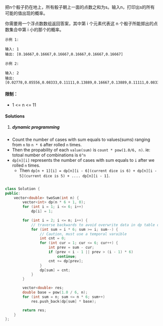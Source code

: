 把n个骰子扔在地上，所有骰子朝上一面的点数之和为s。输入n，打印出s的所有可能的值出现的概率。

 

你需要用一个浮点数数组返回答案，其中第 i 个元素代表这 n 个骰子所能掷出的点数集合中第 i 小的那个的概率。

 

```
示例 1:

输入: 1
输出: [0.16667,0.16667,0.16667,0.16667,0.16667,0.16667]

示例 2:

输入: 2
输出: [0.02778,0.05556,0.08333,0.11111,0.13889,0.16667,0.13889,0.11111,0.08333,0.05556,0.02778]
```

 

#### 限制：

- 1 <= n <= 11


#### Solutions

1. ##### dynamic programming

- Count the number of cases with sum equals to values(sums) ranging from `n` to `n * 6` after rolled `n` times.
- Then the propability of each `value(sum)` is `count * pow(1.0/6, n)`. ie: totoal number of combinations is `6^n`
- `dp[n][i]` represents the number of cases with sum equals to `i` after we rolled `n` times.
    - Then `dp[n + 1][i] = dp[n][i - 6](current dice is 6) + dp[n][i - 5](current dice is 5) + .... dp[n][i - 1]`.

```cpp

class Solution {
public:
    vector<double> twoSum(int n) {
        vector<int> dp(n * 6 + 1, 0);
        for (int i = 1; i <= 6; i++)
            dp[i] = 1;
        
        for (int i = 2; i <= n; i++) {
            // traverse backwards to avoid overwrite data in dp table of the last time
            for (int sum = i * 6; sum >= i; sum--) {
                // Caution, must use a temporal varaible
                int cnt = 0;
                for (int cur = 1; cur <= 6; cur++) {
                    int prev = sum - cur;
                    if (prev < i - 1 || prev > (i - 1) * 6)
                        continue;
                    cnt += dp[prev];
                }
                dp[sum] = cnt;
            }
        }

        vector<double> res;
        double base = pow(1.0 / 6, n);
        for (int sum = n; sum <= n * 6; sum++)
            res.push_back(dp[sum] * base);

        return res;
    }
};
```